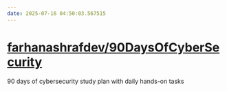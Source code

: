 ```yaml
---
date: 2025-07-16 04:50:03.567515
---
```


# [farhanashrafdev/90DaysOfCyberSecurity](https://github.com/farhanashrafdev/90DaysOfCyberSecurity)

90 days of cybersecurity study plan with daily hands-on tasks
